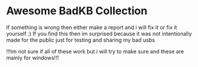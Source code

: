 # Awesome BadKB Collection

If something is wrong then either make a report and i will fix it or fix it yourself :)
If you find this then im surprised because it was not intentionally made for the public just for testing and sharing my bad usbs

 
                                                                       
                                                                                                                                                    
!!!im not sure if all of these work but i will try to make sure and these are mainly for windows!!!
